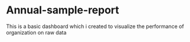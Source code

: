 # Annual-sample-report
This is a basic dashboard which i created to visualize the performance of organization on raw data 
